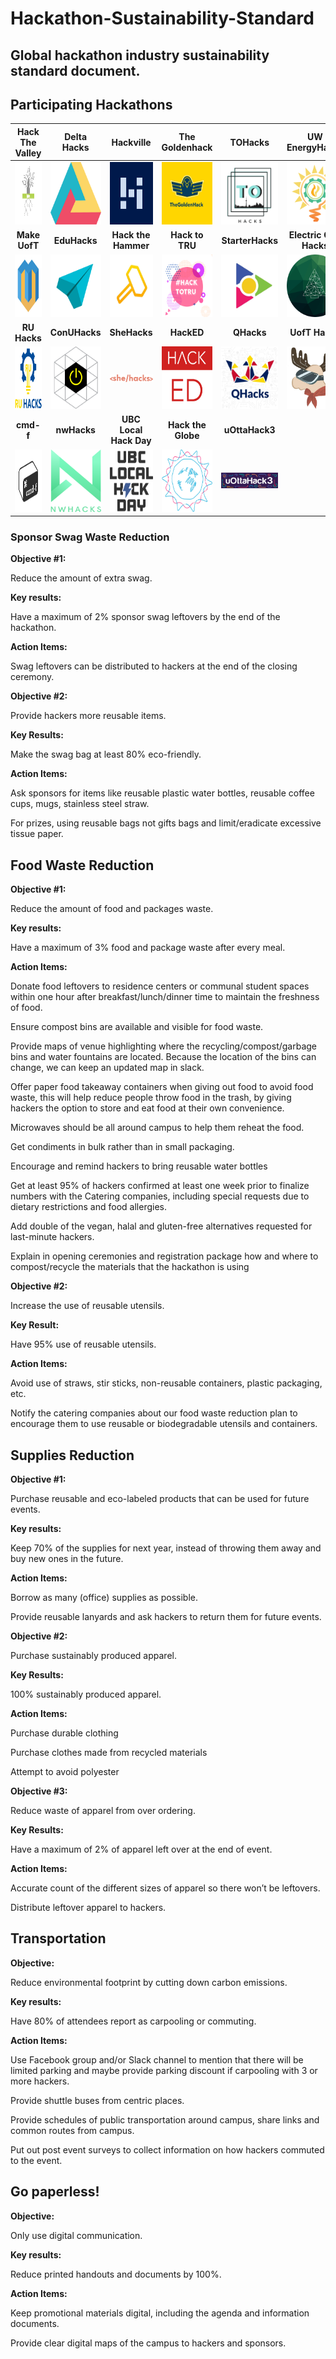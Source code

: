 # Hackathon-Sustainability-Standard
## Global hackathon industry sustainability standard document.


## Participating Hackathons

| Hack The Valley | Delta Hacks | Hackville | The Goldenhack | TOHacks | UW EnergyHacks |
| :-------------: | :------------: | :------------: | :-------------: | :------------: | :------------: |
|  <img src="./logos/Htv4logo.png" width="100" height="100"> | <img src="./logos/DeltaHackslogo.png" width="100" height="100"> | <img src="./logos/Hackville.png" width="100" height="100"> | <img src="./logos/goldenhack.png" width="100" height="100"> | <img src="./logos/TOhacks.png" width="100" height="100"> | <img src="./logos/energyHacks.png" width="100" height="100"> |
| **Make UofT** | **EduHacks** | **Hack the Hammer** | **Hack to TRU** | **StarterHacks** | **Electric City Hacks** |
|  <img src="./logos/make-uoft.jpg" width="100" height="100"> | <img src="./logos/eduhacks.png" width="100" height="100"> | <img src="./logos/hack-the-hammer.jpg" width="100" height="100"> | <img src="./logos/tru.png" width="100" height="100"> | <img src="./logos/starter.jpg" width="100" height="100"> | <img src="./logos/electricCity.png" width="100" height="100"> |
| **RU Hacks** | **ConUHacks** | **SheHacks** | **HackED** | **QHacks** | **UofT Hacks** |
| <img src="./logos/ruhacks.png" width="100" height="100">  | <img src="./logos/conUHacks.png" width="100" height="100"> | <img src="./logos/sheHacks.png" width="100"> | <img src="./logos/hacked.png" width="100" height="100"> | <img src="./logos/qHacks.jpg" width="100" height="100"> | <img src="./logos/uoftHacks.jpg" width="100" height="100">  |
| **cmd-f** | **nwHacks** | **UBC Local Hack Day** | **Hack the Globe** | **uOttaHack3** | |
| <img src="./logos/cmdF.png" width="100" height="100"> | <img src="./logos/nwHacks.png" width="100" height="100"> | <img src="./logos/ubcHackDay.png" width="100" height="100"> | <img src="./logos/hackTheGlobe.png" width="100" height="100"> | <img src="./logos/uOttaHack.jpg" width="100"> | |
### Sponsor Swag Waste Reduction
**Objective #1:**

Reduce the amount of extra swag. 

**Key results:**

Have a maximum of 2% sponsor swag leftovers by the end of the hackathon.

**Action Items:**

Swag leftovers can be distributed to hackers at the end of the closing ceremony.

 

**Objective #2:**

Provide hackers more reusable items. 

**Key Results:**

Make the swag bag at least 80% eco-friendly.

**Action Items:**

Ask sponsors for items like reusable plastic water bottles, reusable coffee cups, mugs, stainless steel straw.

For prizes, using reusable bags not gifts bags and limit/eradicate excessive tissue paper.

## Food Waste Reduction
**Objective #1:**

Reduce the amount of food and packages waste. 

**Key results:**

Have a maximum of 3% food and package waste after every meal.

**Action Items:**

Donate food leftovers to residence centers or communal student spaces within one hour after breakfast/lunch/dinner time to maintain the freshness of food.

Ensure compost bins are available and visible for food waste.

Provide maps of venue highlighting where the recycling/compost/garbage bins and water fountains are located. Because the location of the bins can change, we can keep an updated map in slack.

Offer paper food takeaway containers when giving out food to avoid food waste, this will help reduce people throw food in the trash, by giving hackers the option to store and eat food at their own convenience. 

Microwaves should be all around campus to help them reheat the food.

Get condiments in bulk rather than in small packaging.

Encourage and remind hackers to bring reusable water bottles

Get at least 95% of hackers confirmed at least one week prior to finalize numbers with the Catering companies, including special requests due to dietary restrictions and food allergies. 

Add double of the vegan, halal and gluten-free alternatives requested for last-minute hackers.

Explain in opening ceremonies and registration package how and where to compost/recycle the materials that the hackathon is using

 

**Objective #2:**

Increase the use of reusable utensils. 

**Key Result:**

Have 95% use of reusable utensils. 

**Action Items:**

Avoid use of straws, stir sticks, non-reusable containers, plastic packaging, etc.

Notify the catering companies about our food waste reduction plan to encourage them to use reusable or biodegradable utensils and containers.

## Supplies Reduction
**Objective #1:**

Purchase reusable and eco-labeled products that can be used for future events.

**Key results:**

Keep 70% of the supplies for next year, instead of throwing them away and buy new  ones in the future. 

**Action Items:**

Borrow as many (office) supplies as possible.

Provide reusable lanyards and ask hackers to return them for future events.

 

**Objective #2:**

Purchase sustainably produced apparel.

**Key Results:**

100% sustainably produced apparel.

**Action Items:**

Purchase durable clothing

Purchase clothes made from recycled materials

Attempt to avoid polyester 

 

**Objective #3:**

Reduce waste of apparel from over ordering. 

**Key Results:**

Have a maximum of 2% of apparel left over at the end of event. 

**Action Items:**

Accurate count of the different sizes of apparel so there won’t be leftovers.

Distribute leftover apparel to hackers. 

## Transportation
**Objective:**

Reduce environmental footprint by cutting down carbon emissions. 

**Key results:**

Have 80% of attendees report as carpooling or commuting.

**Action Items:**

Use Facebook group and/or Slack channel to mention that there will be limited parking and maybe provide parking discount if carpooling with 3 or more hackers.

Provide shuttle buses from centric places.

Provide schedules of public transportation around campus, share links and common routes from campus.

Put out post event surveys to collect information on how hackers commuted to the event. 

## Go paperless!
**Objective:** 

Only use digital communication.

**Key results:**

Reduce printed handouts and documents by 100%.

**Action Items:**

Keep promotional materials digital, including the agenda and information documents.

Provide clear digital maps of the campus to hackers and sponsors.

